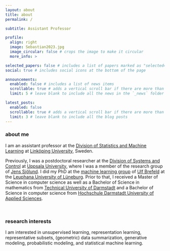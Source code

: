 ```yaml
---
layout: about
title: about
permalink: /

subtitle: Assistant Professor

profile:
  align: right
  image: Sebastian2023.jpg
  image_circular: false # crops the image to make it circular
  more_info: >

selected_papers: false # includes a list of papers marked as "selected={true}"
social: true # includes social icons at the bottom of the page

announcements:
  enabled: false # includes a list of news items
  scrollable: true # adds a vertical scroll bar if there are more than 3 news items
  limit: 5 # leave blank to include all the news in the `_news` folder

latest_posts:
  enabled: false
  scrollable: true # adds a vertical scroll bar if there are more than 3 new posts items
  limit: 3 # leave blank to include all the blog posts
---
```


### about me

I am an assistant professor at the [Division of Statistics and Machine Learning](https://liu.se/en/organisation/liu/ida/stima) at [Linköping University](https://liu.se/en), Sweden.

Previously, I was a postdoctoral researcher at the [Division of Systems and Control](http://www.it.uu.se/research/systems_and_control) at [Uppsala University](https://www.uu.se/en), where I was a member of the research group of [Jens Sjölund](https://jsjol.github.io/).
I did my PhD at the [machine learning group](http://ml3.leuphana.de/team.html) of [Ulf Brefeld](https://scholar.google.com/citations?user=oWmjswoAAAAJ&hl=en) at the [Leuphana University of Lüneburg](http://www.leuphana.de/en/). Prior to that, I received a Master of Science in computer science as well as a Bachelor of Science in mathematics from [Technical University of Darmstadt](https://www.tu-darmstadt.de/index.en.jsp) and a Bachelor of Science in computer science from [Hochschule Darmstadt University of Applied Sciences](https://h-da.de/en/).

<br>

### research interests

I am interested in unsupervised learning, representation learning, representative subsets, (geometric) data summarization, generative modeling, probabilistic modeling, and statistical machine learning.
